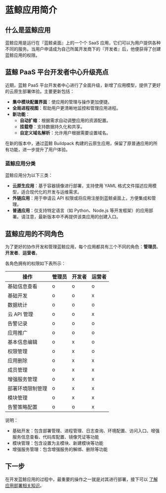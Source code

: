 # 蓝鲸应用简介

## 什么是蓝鲸应用

蓝鲸应用是运行在『蓝鲸桌面』上的一个个 SaaS 应用，它们可以为用户提供各种不同的服务。当用户申请成为自己所属开发商下的『开发者』后，他便获得了创建蓝鲸应用的权限。

## 蓝鲸 PaaS 平台开发者中心升级亮点

近期，蓝鲸 PaaS 平台开发者中心进行了全面升级，新增了应用模型，提供了更好的云原生部署体验。主要更新包括：

- **集中模块配置界面**：使应用的管理与操作更加便捷。
- **全局进程视图**：帮助用户更清晰地监控和管理应用进程。
- **新功能**：
  - **自动扩缩**：根据需求自动调整应用的资源配置。
  - **挂载卷**：支持数据持久化和共享。
  - **自定义域名解析**：允许用户根据需要设置域名。

在新的版本中，通过蓝鲸 Buildpack 构建的云原生应用，保留了原普通应用的所有功能，进一步提升了用户体验。

### 蓝鲸应用分类

蓝鲸应用分为以下三类：

- **云原生应用**：基于容器镜像进行部署，支持使用 YAML 格式文件描述应用模型，适合现代化的开发与运维需求。
- **外链应用**：用于申请云 API 权限或将应用注册到蓝鲸桌面上，方便集成和管理。
- **普通应用**：仅支持特定语言（如 Python、Node.js 等开发框架）的应用部署。请注意，最新版本中不再提供该类应用的创建入口。

## 蓝鲸应用的不同角色

为了更好的协作开发和管理蓝鲸应用，每个应用都具有三个不同的角色：**管理员**、**开发者**、**运营者**。

各角色拥有的权限如下表所示：

| 操作             | 管理员 | 开发者 | 运营者 |
| ---------------- | ------ | ------ | ------ |
| 基础信息查看     | o      | o      | o      |
| 基础开发         | o      | o      | x      |
| 数据统计         | o      | o      | o      |
| 云 API 管理      | o      | o      | x      |
| 告警记录         | o      | o      | o      |
| 应用推广         | o      | o      | o      |
| 基本信息编辑     | o      | x      | o      |
| 权限管理         | o      | x      | o      |
| 应用删除         | o      | x      | x      |
| 成员管理         | o      | x      | x      |
| 增强服务管理     | o      | x      | x      |
| 部署环境限制管理 | o      | x      | x      |
| 模块管理         | o      | x      | x      |
| 告警策略配置     | o      | o      | x      |

说明：

- 基础开发：包含部署管理、进程管理、日志查询、环境配置、访问入口、增强服务信息查看、代码库配置、镜像凭证等功能
- 模块管理：包含设置为主模块、新建模块等功能
- 增强服务管理：包含增强服务的解绑、删除等功能

## 下一步

在开发蓝鲸应用的过程中，最重要的操作之一就是对其进行部署，接下可以 [了解应用部署相关知识](./deploy_intro.md)。
